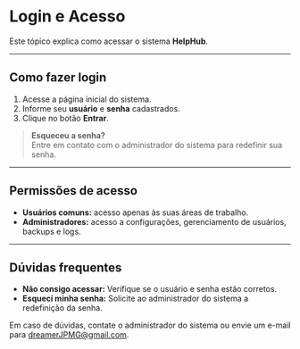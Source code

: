 # Login e Acesso

Este tópico explica como acessar o sistema **HelpHub**.

---

## Como fazer login

1. Acesse a página inicial do sistema.
2. Informe seu **usuário** e **senha** cadastrados.
3. Clique no botão **Entrar**.

> **Esqueceu a senha?**  
> Entre em contato com o administrador do sistema para redefinir sua senha.

---

## Permissões de acesso

- **Usuários comuns:** acesso apenas às suas áreas de trabalho.
- **Administradores:** acesso a configurações, gerenciamento de usuários, backups e logs.

---

## Dúvidas frequentes

- **Não consigo acessar:** Verifique se o usuário e senha estão corretos.
- **Esqueci minha senha:** Solicite ao administrador do sistema a redefinição da senha.

Em caso de dúvidas, contate o administrador do sistema ou envie um e-mail para dreamerJPMG@gmail.com. 